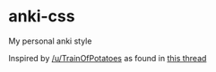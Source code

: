 # anki-css
My personal anki style

Inspired by [/u/TrainOfPotatoes](https://www.reddit.com/user/TrainOfPotatoes) as found in [this thread](https://www.reddit.com/r/Anki/comments/4n6cbf/does_anyone_have_a_goodlooking_anki_css_template/)

